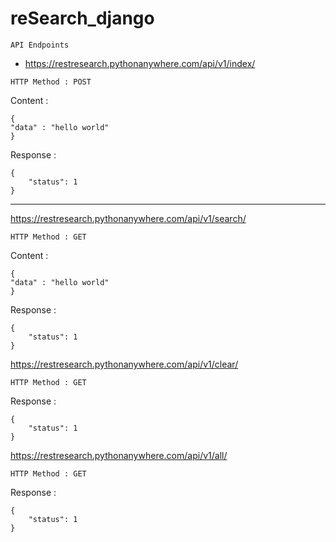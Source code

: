 # reSearch_django


```
API Endpoints
```

* https://restresearch.pythonanywhere.com/api/v1/index/

```HTTP Method : POST```

Content :
```
{
"data" : "hello world"
}
```

Response :
```
{
    "status": 1
}
```

---

https://restresearch.pythonanywhere.com/api/v1/search/

```HTTP Method : GET```

Content :
```
{
"data" : "hello world"
}
```

Response :
```
{
    "status": 1
}
```

https://restresearch.pythonanywhere.com/api/v1/clear/

```HTTP Method : GET```

Response :
```
{
    "status": 1
}
```

https://restresearch.pythonanywhere.com/api/v1/all/

```HTTP Method : GET```

Response :
```
{
    "status": 1
}
```

<!--https://restresearch.pythonanywhere.com/api/v1/doc/<int:id>/-->
